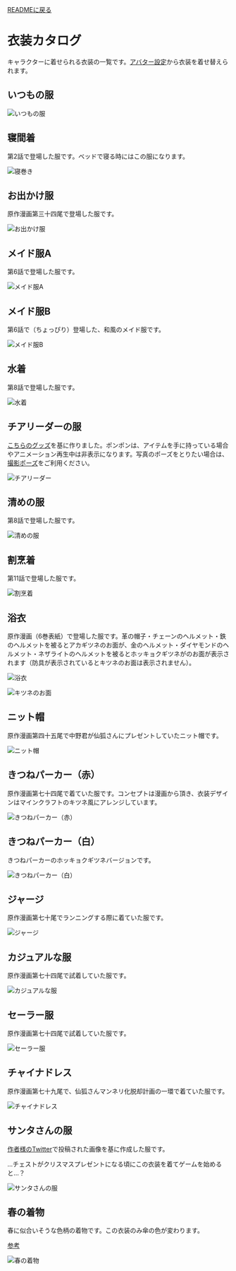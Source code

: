 [READMEに戻る](./README_jp.md)

# 衣装カタログ
キャラクターに着せられる衣装の一覧です。[アバター設定](./README_jp.md#アクション4-1-衣装変更)から衣装を着せ替えられます。

## いつもの服
![いつもの服](README_images/costume_default.jpg)

## 寝間着
第2話で登場した服です。ベッドで寝る時にはこの服になります。

![寝巻き](README_images/costume_nightwear.jpg)

## お出かけ服
原作漫画第三十四尾で登場した服です。

![お出かけ服](README_images/costume_outgoing.jpg)

## メイド服A
第6話で登場した服です。

![メイド服A](README_images/costume_maid_a.jpg)

## メイド服B
第6話で（ちょっぴり）登場した、和風のメイド服です。

![メイド服B](README_images/costume_maid_b.jpg)

## 水着
第8話で登場した服です。

![水着](README_images/costume_swimsuit.jpg)

## チアリーダーの服
[こちらのグッズ](https://www.amazon.co.jp/gp/product/B07XZ6754D)を基に作りました。ポンポンは、アイテムを手に持っている場合やアニメーション再生中は非表示になります。写真のポーズをとりたい場合は、[撮影ポーズ](./README_jp.md#ページ3撮影ポーズ)をご利用ください。

![チアリーダー](README_images/costume_cheerleader.jpg)

## 清めの服
第8話で登場した服です。

![清めの服](README_images/costume_purification.jpg)

## 割烹着
第11話で登場した服です。

![割烹着](README_images/kappogi.jpg)

## 浴衣
原作漫画（6巻表紙）で登場した服です。革の帽子・チェーンのヘルメット・鉄のヘルメットを被るとアカギツネのお面が、金のヘルメット・ダイヤモンドのヘルメット・ネザライトのヘルメットを被るとホッキョクギツネがのお面が表示されます（防具が表示されているとキツネのお面は表示されません）。

![浴衣](README_images/costume_yukata.jpg)

![キツネのお面](README_images/costume_fox_mask.jpg)

## ニット帽
原作漫画第四十五尾で中野君が仙狐さんにプレゼントしていたニット帽です。

![ニット帽](README_images/costume_knitted_hat.jpg)

## きつねパーカー（赤）
原作漫画第七十四尾で着ていた服です。コンセプトは漫画から頂き、衣装デザインはマインクラフトのキツネ風にアレンジしています。

![きつねパーカー（赤）](README_images/costume_fox_hoodie_red.jpg)

## きつねパーカー（白）
きつねパーカーのホッキョクギツネバージョンです。

![きつねパーカー（白）](README_images/costume_fox_hoodie_white.jpg)

## ジャージ
原作漫画第七十尾でランニングする際に着ていた服です。

![ジャージ](README_images/costume_tracksuit.jpg)

## カジュアルな服
原作漫画第七十四尾で試着していた服です。

![カジュアルな服](README_images/costume_casual.jpg)

## セーラー服
原作漫画第七十四尾で試着していた服です。

![セーラー服](README_images/costume_sailor.jpg)

## チャイナドレス
原作漫画第七十九尾で、仙狐さんマンネリ化脱却計画の一環で着ていた服です。

![チャイナドレス](README_images/costume_china_dress.jpg)

## サンタさんの服
[作者様のTwitter](https://twitter.com/rimukoro/status/1342066683704352768)で投稿された画像を基に作成した服です。

...チェストがクリスマスプレゼントになる頃にこの衣装を着てゲームを始めると...？

![サンタさんの服](README_images/costume_santa.jpg)

## 春の着物
春に似合いそうな色柄の着物です。この衣装のみ傘の色が変わります。

[参考](https://twitter.com/Kanda_omiyage/status/1627141001197531136?t=pWBnib7WuzlAD-uUdDcqIg&s=19)

![春の着物](README_images/costume_kimono.jpg)
